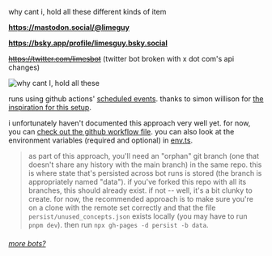 why cant i, hold all these different kinds of item

**https://mastodon.social/@limeguy**

**https://bsky.app/profile/limesguy.bsky.social**

~~https://twitter.com/limesbot~~ (twitter bot broken with x dot com's api changes)

![why cant I, hold all these](https://i.imgur.com/gBDp6Qs.png)

runs using github actions' [scheduled events](https://docs.github.com/en/actions/reference/events-that-trigger-workflows#scheduled-events). thanks to simon willison for [the inspiration for this setup](https://simonwillison.net/2020/Oct/9/git-scraping/).

i unfortunately haven't documented this approach very well yet. for now, you can [check out the github workflow file](.github/workflows/twoot.yml). you can also look at the environment variables (required and optional) in [env.ts](src/env.ts).

> as part of this approach, you'll need an "orphan" git branch (one that doesn't share any history with the main branch) in the same repo. this is where state that's persisted across bot runs is stored (the branch is appropriately named "data"). if you've forked this repo with all its branches, this should already exist. if not -- well, it's a bit clunky to create. for now, the recommended approach is to make sure you're on a clone with the remote set correctly and that the file `persist/unused_concepts.json` exists locally (you may have to run `pnpm dev`). then run `npx gh-pages -d persist -b data`.

###### [more bots?](https://github.com/lostfictions?tab=repositories&q=botally)
